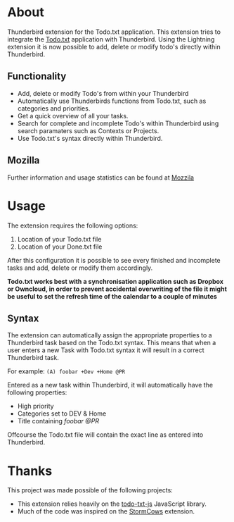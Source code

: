 # About

Thunderbird extension for the Todo.txt application. This extension tries to integrate the [Todo.txt](http://todotxt.com/) application with Thunderbird. Using the Lightning extension it is now possible to add, delete or modify todo's directly within Thunderbird.

## Functionality

* Add, delete or modify Todo's from within your Thunderbird
* Automatically use Thunderbirds functions from Todo.txt, such as categories and priorities.
* Get a quick overview of all your tasks.
* Search for complete and incomplete Todo's within Thunderbird using search paramaters such as Contexts or Projects.
* Use Todo.txt's syntax directly within Thunderbird.

## Mozilla

Further information and usage statistics can be found at [Mozzila](https://addons.mozilla.org/en-US/thunderbird/addon/todotxt-extension/)

# Usage

The extension requires the following options:

1. Location of your Todo.txt file
2. Location of your Done.txt file

After this configuration it is possible to see every finished and incomplete tasks and add, delete or modify them accordingly. 

**Todo.txt works best with a synchronisation application such as Dropbox or Owncloud, in order to prevent accidental overwriting of the file it might be useful to set the refresh time of the calendar to a couple of minutes**

## Syntax

The extension can automatically assign the appropriate properties to a Thunderbird task based on the Todo.txt syntax. This means that when a user enters a new Task with Todo.txt syntax it will result in a correct Thunderbird task.

For example:
`(A) foobar +Dev +Home @PR`

Entered as a new task within Thunderbird, it will automatically have the following properties:
* High priority
* Categories set to DEV & Home
* Title containing *foobar @PR*

Offcourse the Todo.txt file will contain the exact line as entered into Thunderbird.

# Thanks

This project was made possible of the following projects:

* This extension relies heavily on the [todo-txt-js](https://github.com/roufamatic/todo-txt-js) JavaScript library.
* Much of the code was inspired on the [StormCows](https://github.com/moldybeats/stormcows) extension.
